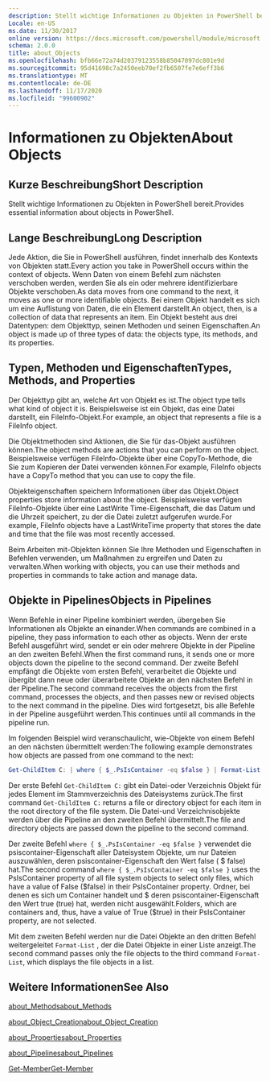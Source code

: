 ```yaml
---
description: Stellt wichtige Informationen zu Objekten in PowerShell bereit.
Locale: en-US
ms.date: 11/30/2017
online version: https://docs.microsoft.com/powershell/module/microsoft.powershell.core/about/about_objects?view=powershell-7.2&WT.mc_id=ps-gethelp
schema: 2.0.0
title: about_Objects
ms.openlocfilehash: bfb66e72a74d20379123558b85047097dc801e9d
ms.sourcegitcommit: 95d41698c7a2450eeb70ef2fb6507fe7e6eff3b6
ms.translationtype: MT
ms.contentlocale: de-DE
ms.lasthandoff: 11/17/2020
ms.locfileid: "99600902"
---
```

# <a name="about-objects"></a><span data-ttu-id="711ee-103">Informationen zu Objekten</span><span class="sxs-lookup"><span data-stu-id="711ee-103">About Objects</span></span>

## <a name="short-description"></a><span data-ttu-id="711ee-104">Kurze Beschreibung</span><span class="sxs-lookup"><span data-stu-id="711ee-104">Short Description</span></span>
<span data-ttu-id="711ee-105">Stellt wichtige Informationen zu Objekten in PowerShell bereit.</span><span class="sxs-lookup"><span data-stu-id="711ee-105">Provides essential information about objects in PowerShell.</span></span>

## <a name="long-description"></a><span data-ttu-id="711ee-106">Lange Beschreibung</span><span class="sxs-lookup"><span data-stu-id="711ee-106">Long Description</span></span>

<span data-ttu-id="711ee-107">Jede Aktion, die Sie in PowerShell ausführen, findet innerhalb des Kontexts von Objekten statt.</span><span class="sxs-lookup"><span data-stu-id="711ee-107">Every action you take in PowerShell occurs within the context of objects.</span></span> <span data-ttu-id="711ee-108">Wenn Daten von einem Befehl zum nächsten verschoben werden, werden Sie als ein oder mehrere identifizierbare Objekte verschoben.</span><span class="sxs-lookup"><span data-stu-id="711ee-108">As data moves from one command to the next, it moves as one or more identifiable objects.</span></span> <span data-ttu-id="711ee-109">Bei einem Objekt handelt es sich um eine Auflistung von Daten, die ein Element darstellt.</span><span class="sxs-lookup"><span data-stu-id="711ee-109">An object, then, is a collection of data that represents an item.</span></span> <span data-ttu-id="711ee-110">Ein Objekt besteht aus drei Datentypen: dem Objekttyp, seinen Methoden und seinen Eigenschaften.</span><span class="sxs-lookup"><span data-stu-id="711ee-110">An object is made up of three types of data: the objects type, its methods, and its properties.</span></span>

## <a name="types-methods-and-properties"></a><span data-ttu-id="711ee-111">Typen, Methoden und Eigenschaften</span><span class="sxs-lookup"><span data-stu-id="711ee-111">Types, Methods, and Properties</span></span>

<span data-ttu-id="711ee-112">Der Objekttyp gibt an, welche Art von Objekt es ist.</span><span class="sxs-lookup"><span data-stu-id="711ee-112">The object type tells what kind of object it is.</span></span> <span data-ttu-id="711ee-113">Beispielsweise ist ein Objekt, das eine Datei darstellt, ein FileInfo-Objekt.</span><span class="sxs-lookup"><span data-stu-id="711ee-113">For example, an object that represents a file is a FileInfo object.</span></span>

<span data-ttu-id="711ee-114">Die Objektmethoden sind Aktionen, die Sie für das-Objekt ausführen können.</span><span class="sxs-lookup"><span data-stu-id="711ee-114">The object methods are actions that you can perform on the object.</span></span>
<span data-ttu-id="711ee-115">Beispielsweise verfügen FileInfo-Objekte über eine CopyTo-Methode, die Sie zum Kopieren der Datei verwenden können.</span><span class="sxs-lookup"><span data-stu-id="711ee-115">For example, FileInfo objects have a CopyTo method that you can use to copy the file.</span></span>

<span data-ttu-id="711ee-116">Objekteigenschaften speichern Informationen über das Objekt.</span><span class="sxs-lookup"><span data-stu-id="711ee-116">Object properties store information about the object.</span></span> <span data-ttu-id="711ee-117">Beispielsweise verfügen FileInfo-Objekte über eine LastWrite Time-Eigenschaft, die das Datum und die Uhrzeit speichert, zu der die Datei zuletzt aufgerufen wurde.</span><span class="sxs-lookup"><span data-stu-id="711ee-117">For example, FileInfo objects have a LastWriteTime property that stores the date and time that the file was most recently accessed.</span></span>

<span data-ttu-id="711ee-118">Beim Arbeiten mit-Objekten können Sie Ihre Methoden und Eigenschaften in Befehlen verwenden, um Maßnahmen zu ergreifen und Daten zu verwalten.</span><span class="sxs-lookup"><span data-stu-id="711ee-118">When working with objects, you can use their methods and properties in commands to take action and manage data.</span></span>

## <a name="objects-in-pipelines"></a><span data-ttu-id="711ee-119">Objekte in Pipelines</span><span class="sxs-lookup"><span data-stu-id="711ee-119">Objects in Pipelines</span></span>

<span data-ttu-id="711ee-120">Wenn Befehle in einer Pipeline kombiniert werden, übergeben Sie Informationen als Objekte an einander.</span><span class="sxs-lookup"><span data-stu-id="711ee-120">When commands are combined in a pipeline, they pass information to each other as objects.</span></span> <span data-ttu-id="711ee-121">Wenn der erste Befehl ausgeführt wird, sendet er ein oder mehrere Objekte in der Pipeline an den zweiten Befehl.</span><span class="sxs-lookup"><span data-stu-id="711ee-121">When the first command runs, it sends one or more objects down the pipeline to the second command.</span></span> <span data-ttu-id="711ee-122">Der zweite Befehl empfängt die Objekte vom ersten Befehl, verarbeitet die Objekte und übergibt dann neue oder überarbeitete Objekte an den nächsten Befehl in der Pipeline.</span><span class="sxs-lookup"><span data-stu-id="711ee-122">The second command receives the objects from the first command, processes the objects, and then passes new or revised objects to the next command in the pipeline.</span></span>
<span data-ttu-id="711ee-123">Dies wird fortgesetzt, bis alle Befehle in der Pipeline ausgeführt werden.</span><span class="sxs-lookup"><span data-stu-id="711ee-123">This continues until all commands in the pipeline run.</span></span>

<span data-ttu-id="711ee-124">Im folgenden Beispiel wird veranschaulicht, wie-Objekte von einem Befehl an den nächsten übermittelt werden:</span><span class="sxs-lookup"><span data-stu-id="711ee-124">The following example demonstrates how objects are passed from one command to the next:</span></span>

```powershell
Get-ChildItem C: | where { $_.PsIsContainer -eq $false } | Format-List
```

<span data-ttu-id="711ee-125">Der erste Befehl `Get-ChildItem C:` gibt ein Datei-oder Verzeichnis Objekt für jedes Element im Stammverzeichnis des Dateisystems zurück.</span><span class="sxs-lookup"><span data-stu-id="711ee-125">The first command `Get-ChildItem C:` returns a file or directory object for each item in the root directory of the file system.</span></span> <span data-ttu-id="711ee-126">Die Datei-und Verzeichnisobjekte werden über die Pipeline an den zweiten Befehl übermittelt.</span><span class="sxs-lookup"><span data-stu-id="711ee-126">The file and directory objects are passed down the pipeline to the second command.</span></span>

<span data-ttu-id="711ee-127">Der zweite Befehl `where { $_.PsIsContainer -eq $false }` verwendet die psiscontainer-Eigenschaft aller Dateisystem Objekte, um nur Dateien auszuwählen, deren psiscontainer-Eigenschaft den Wert false ( \$ false) hat.</span><span class="sxs-lookup"><span data-stu-id="711ee-127">The second command `where { $_.PsIsContainer -eq $false }` uses the PsIsContainer property of all file system objects to select only files, which have a value of False (\$false) in their PsIsContainer property.</span></span> <span data-ttu-id="711ee-128">Ordner, bei denen es sich um Container handelt und \$ deren psiscontainer-Eigenschaft den Wert true (true) hat, werden nicht ausgewählt.</span><span class="sxs-lookup"><span data-stu-id="711ee-128">Folders, which are containers and, thus, have a value of True (\$true) in their PsIsContainer property, are not selected.</span></span>

<span data-ttu-id="711ee-129">Mit dem zweiten Befehl werden nur die Datei Objekte an den dritten Befehl weitergeleitet `Format-List` , der die Datei Objekte in einer Liste anzeigt.</span><span class="sxs-lookup"><span data-stu-id="711ee-129">The second command passes only the file objects to the third command `Format-List`, which displays the file objects in a list.</span></span>

## <a name="see-also"></a><span data-ttu-id="711ee-130">Weitere Informationen</span><span class="sxs-lookup"><span data-stu-id="711ee-130">See Also</span></span>

[<span data-ttu-id="711ee-131">about_Methods</span><span class="sxs-lookup"><span data-stu-id="711ee-131">about_Methods</span></span>](about_Methods.md)

[<span data-ttu-id="711ee-132">about_Object_Creation</span><span class="sxs-lookup"><span data-stu-id="711ee-132">about_Object_Creation</span></span>](about_Object_Creation.md)

[<span data-ttu-id="711ee-133">about_Properties</span><span class="sxs-lookup"><span data-stu-id="711ee-133">about_Properties</span></span>](about_Properties.md)

[<span data-ttu-id="711ee-134">about_Pipelines</span><span class="sxs-lookup"><span data-stu-id="711ee-134">about_Pipelines</span></span>](about_Pipelines.md)

[<span data-ttu-id="711ee-135">Get-Member</span><span class="sxs-lookup"><span data-stu-id="711ee-135">Get-Member</span></span>](xref:Microsoft.PowerShell.Utility.Get-Member)

